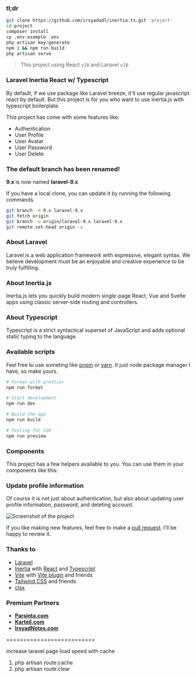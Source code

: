 ### tl;dr

```bash
git clone https://github.com/irsyadadl/inertia.ts.git 'project'
cd project
composer install
cp .env.example .env
php artisan key:generate
npm i && npm run build
php artisan serve
```

> This project using React `v18` and Laravel `v10`

### Laravel Inertia React w/ Typescript

By default, if we use package like Laravel breeze, it'll use regular javascript react by default. But this project is for you who want to use inertia.js with typescript boilerplate.

This project has come with some features like:

-   Authentication
-   User Profile
-   User Avatar
-   User Password
-   User Delete

### The default branch has been renamed!

**9.x** is now named **laravel-9.x**

If you have a local clone, you can update it by running the following commands.

```bash
git branch -m 9.x laravel-9.x
git fetch origin
git branch -u origin/laravel-9.x laravel-9.x
git remote set-head origin -a
```

### About Laravel

Laravel is a web application framework with expressive, elegant syntax. We believe development must be an enjoyable and creative experience to be truly fulfilling.

### About Inertia.js

Inertia.js lets you quickly build modern single-page React, Vue and Svelte apps using classic server-side routing and controllers.

### About Typescript

Typescript is a strict syntactical superset of JavaScript and adds optional static typing to the language.

### Available scripts

Feel free to use someting like [pnpm](https://pnpm.io/) or [yarn](https://yarnpkg.com/). It just node package manager I have, so make yours.

```bash
# Format with prettier
npm run format

# Start development
npm run dev

# Build the app
npm run build

# Testing for SSR
npm run preview
```

### Components

This project has a few helpers available to you. You can use them in your components like this:

### Update profile information

Of course it is not just about authentication, but also about updating user profile information, password, and deleting account.

![Screenshot of the project](https://pbs.twimg.com/media/Fhh7nR0aUAESOfq?format=jpg&name=4096x4096)

If you like making new features, feel free to make a [pull request](https://github.com/irsyadadl/inertia.ts). I'll be happy to review it.

### Thanks to

-   [Laravel](https://github.com/laravel/framework)
-   [Inertia](https://github.com/inertiajs/inertia) with [React](https://github.com/facebook/react) and [Typescript](https://github.com/microsoft/TypeScript)
-   [Vite](https://vitejs.dev/) with [Vite plugin](https://github.com/laravel/vite-plugin) and friends
-   [Tailwind CSS](https://github.com/tailwindlabs/tailwindcss) and friends
-   [clsx](https://github.com/lukeed/clsx)

### Premium Partners

[//]: # '-   **[Teil](https://teil.app/)**'

-   **[Parsinta.com](https://parsinta.com/)**
-   **[Karteil.com](https://karteil.com/)**
-   **[IrsyadNotes.com](https://irsyadnotes.com/)**


==========================

increase laravel page load speed with cache
1. php artisan route:cache
2. php artisan route:clear